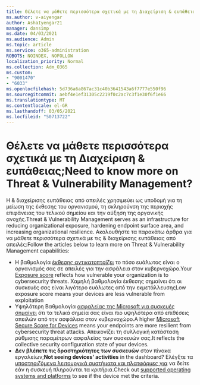 ```yaml
---
title: Θέλετε να μάθετε περισσότερα σχετικά με τη Διαχείριση & ευπάθειας;
ms.author: v-aiyengar
author: AshaIyengar21
manager: dansimp
ms.date: 04/03/2021
ms.audience: Admin
ms.topic: article
ms.service: o365-administration
ROBOTS: NOINDEX, NOFOLLOW
localization_priority: Normal
ms.collection: Adm_O365
ms.custom:
- "9001470"
- "6033"
ms.openlocfilehash: 5d736a6a867ac31c40b3641543a6f7777e550f96
ms.sourcegitcommit: aebf4e1ef31305c2219f0c2ac7c3f1e30f6f1e66
ms.translationtype: MT
ms.contentlocale: el-GR
ms.lasthandoff: 03/05/2021
ms.locfileid: "50713722"
---
```

# <a name="need-to-know-more-on-threat--vulnerability-management"></a><span data-ttu-id="5276c-102">Θέλετε να μάθετε περισσότερα σχετικά με τη Διαχείριση & ευπάθειας;</span><span class="sxs-lookup"><span data-stu-id="5276c-102">Need to know more on Threat & Vulnerability Management?</span></span>

<span data-ttu-id="5276c-103">Η & διαχείρισης ευπάθειας από απειλές χρησιμεύει ως υποδομή για τη μείωση της έκθεσης του οργανισμού, τη σκληρούνση της περιοχής επιφάνειας του τελικού σημείου και την αύξηση της οργανικής ανοχής.</span><span class="sxs-lookup"><span data-stu-id="5276c-103">Threat & Vulnerability Management serves as an infrastructure for reducing organizational exposure, hardening endpoint surface area, and increasing organizational resilience.</span></span> <span data-ttu-id="5276c-104">Ακολουθήστε τα παρακάτω άρθρα για να μάθετε περισσότερα σχετικά με τις & διαχείρισης ευπάθειας από απειλές:</span><span class="sxs-lookup"><span data-stu-id="5276c-104">Follow the articles below to learn more on Threat & Vulnerability Management capabilities:</span></span>

- <span data-ttu-id="5276c-105">Η βαθμολογία [έκθεσης αντικατοπτρίζει](https://docs.microsoft.com/windows/security/threat-protection/microsoft-defender-atp/tvm-exposure-score) το πόσο ευάλωτος είναι ο οργανισμός σας σε απειλές για την ασφάλεια στον κυβερνοχώρο.</span><span class="sxs-lookup"><span data-stu-id="5276c-105">Your [Exposure score](https://docs.microsoft.com/windows/security/threat-protection/microsoft-defender-atp/tvm-exposure-score) reflects how vulnerable your organization is to cybersecurity threats.</span></span> <span data-ttu-id="5276c-106">Χαμηλή βαθμολογία έκθεσης σημαίνει ότι οι συσκευές σας είναι λιγότερο ευάλωτες από την εκμετάλλευσης</span><span class="sxs-lookup"><span data-stu-id="5276c-106">Low exposure score means your devices are less vulnerable from exploitation</span></span>
- <span data-ttu-id="5276c-107">Υψηλότερη Βαθμολογία [ασφαλείας της Microsoft για συσκευές σημαίνει](https://docs.microsoft.com/windows/security/threat-protection/microsoft-defender-atp/tvm-microsoft-secure-score-devices) ότι τα τελικά σημεία σας είναι πιο υψηλότερα από επιθέσεις απειλών από την ασφάλεια στον κυβερνοχώρο.</span><span class="sxs-lookup"><span data-stu-id="5276c-107">A higher [Microsoft Secure Score for Devices](https://docs.microsoft.com/windows/security/threat-protection/microsoft-defender-atp/tvm-microsoft-secure-score-devices) means your endpoints are more resilient from cybersecurity threat attacks.</span></span> <span data-ttu-id="5276c-108">Απεικονίζει τη συλλογική κατάσταση ρύθμισης παραμέτρων ασφαλείας των συσκευών σας.</span><span class="sxs-lookup"><span data-stu-id="5276c-108">It reflects the collective security configuration state of your devices.</span></span>
- <span data-ttu-id="5276c-109">**Δεν βλέπετε τις δραστηριότητες των συσκευών** στον πίνακα εργαλείων;</span><span class="sxs-lookup"><span data-stu-id="5276c-109">**Not seeing devices' activities** in the dashboard?</span></span> <span data-ttu-id="5276c-110">Ελέγξτε τα [υποστηριζόμενα λειτουργικά συστήματα και πλατφόρμες για](https://docs.microsoft.com/windows/security/threat-protection/microsoft-defender-atp/tvm-supported-os) να δείτε εάν η συσκευή πληρούνται τα κριτήρια.</span><span class="sxs-lookup"><span data-stu-id="5276c-110">Check out [supported operating systems and platforms](https://docs.microsoft.com/windows/security/threat-protection/microsoft-defender-atp/tvm-supported-os) to see if the device met the criteria.</span></span>
